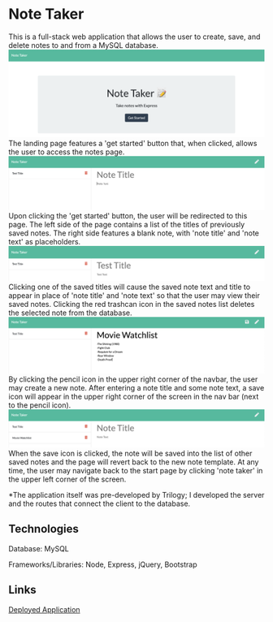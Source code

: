 # Note Taker
This is a full-stack web application that allows the user to create, 
save, and delete notes to and from a MySQL database.
![Landing Page](/screenshots/ss1.png?raw=true)
The landing page features a 'get started' button that, when clicked, allows the user to access the notes page.
![New Note](/screenshots/ss2.png?raw=true)
Upon clicking the 'get started' button, the user will be redirected to this page. The left side of the page contains a list of the titles of previously saved notes. The right side features a blank note, with 'note title' and 'note text' as placeholders.
![Saved Note](/screenshots/ss5.png?raw=true)
Clicking one of the saved titles will cause the saved note text and title to appear in place of 'note title' and 'note text' so that the user may view their saved notes. Clicking the red trashcan icon in the saved notes list deletes the selected note from the database.
![Creating Note](/screenshots/ss3.png?raw=true)
By clicking the pencil icon in the upper right corner of the navbar, the user may create a new note. After entering a note title and some note text, a save icon will appear in the upper right corner of the screen in the nav bar (next to the pencil icon).
![Saving Note](/screenshots/ss4.png?raw=true)
When the save icon is clicked, the note  will be saved into the list of other saved notes and the page will revert back to the new note template. At any time, the user may navigate back to the start page by clicking 'note taker' in the upper left corner of the screen.

*The application itself was pre-developed by Trilogy; I developed the server and the routes that connect the client to the database.

## Technologies
Database: MySQL

Frameworks/Libraries: Node, Express, jQuery, Bootstrap

## Links
[Deployed Application](https://fierce-plains-84379.herokuapp.com/)
